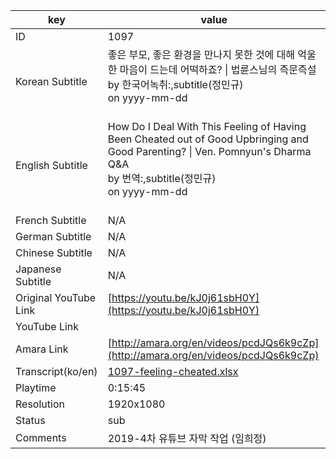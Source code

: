 |  key  |  value  |
|-------|---------|
| ID            | 1097 |
| Korean Subtitle | 좋은 부모, 좋은 환경을 만나지 못한 것에 대해 억울한 마음이 드는데 어떡하죠? \| 법륜스님의 즉문즉설<br>by 한국어녹취:,subtitle(정민규)<br>on yyyy-mm-dd<br><br>|
| English Subtitle | How Do I Deal With This Feeling of Having Been Cheated out of Good Upbringing and Good Parenting? \| Ven. Pomnyun's Dharma Q&A<br>by 번역:,subtitle(정민규)<br>on yyyy-mm-dd<br><br>|
| French Subtitle | N/A |
| German Subtitle | N/A |
| Chinese Subtitle | N/A |
| Japanese Subtitle | N/A |
| Original YouTube Link  | [https://youtu.be/kJ0j61sbH0Y](https://youtu.be/kJ0j61sbH0Y) |
| YouTube Link  |  |
| Amara Link    | [http://amara.org/en/videos/pcdJQs6k9cZp](http://amara.org/en/videos/pcdJQs6k9cZp) |
| Transcript(ko/en) | [1097-feeling-cheated.xlsx](https://github.com/jungtosociety/dharma-qna/raw/master/sub/1097/1097-feeling-cheated.xlsx) |
| Playtime | 0:15:45 |
| Resolution | 1920x1080|
| Status | sub |
| Comments | 2019-4차 유튜브 자막 작업 (임희정) |
